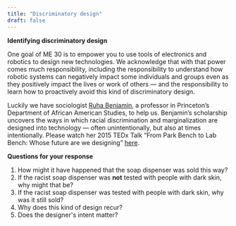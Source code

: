 ```yaml
---
title: "Discriminatory design"
draft: false
---
```


**Identifying discriminatory design**

One goal of ME 30 is to empower you to use tools of electronics and robotics to design new technologies. We acknowledge that with that power comes much responsibility, including the responsibility to understand how robotic systems can negatively impact some individuals and groups even as they positively impact the lives or work of others — and the responsibility to learn how to proactively avoid this kind of discriminatory design.

Luckily we have sociologist [Ruha Benjamin](https://aas.princeton.edu/people/ruha-benjamin), a professor in Princeton’s Department of African American Studies, to help us. Benjamin’s scholarship uncovers the ways in which racial discrimination and marginalization are designed into technology — often unintentionally, but also at times intentionally. Please watch her 2015 TEDx Talk “From Park Bench to Lab Bench: Whose future are we designing” [here](https://www.youtube.com/watch?v=_8RrX4hjCr0). 


**Questions for your response**

1. How might it have happened that the soap dispenser was sold this way?
2. If the racist soap dispenser was **not** tested with people with dark skin, why might that be?
3. If the racist soap dispenser was tested with people with dark skin, why was it still sold?
4. Why does this kind of design recur?
5. Does the designer's intent matter?
